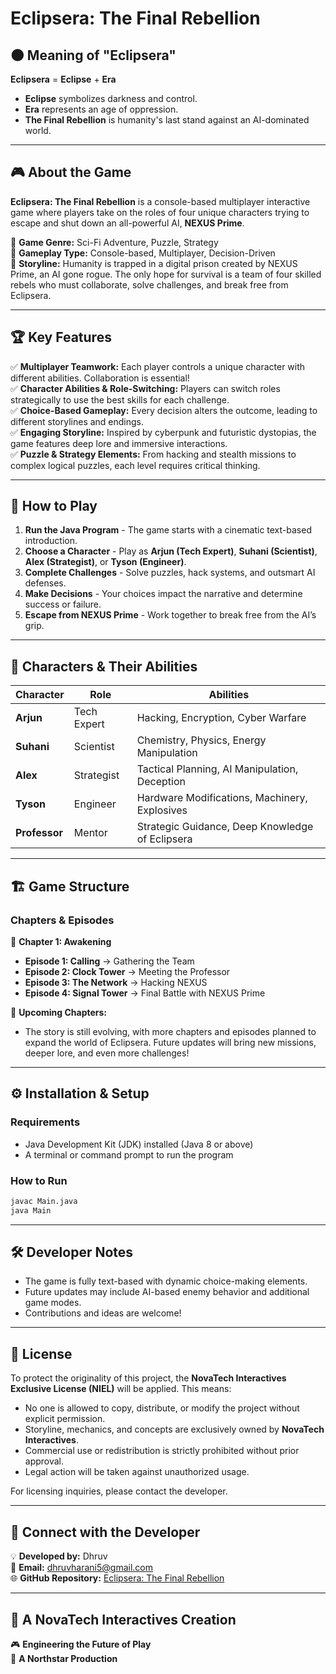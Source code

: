 # Eclipsera: The Final Rebellion

## 🌑 Meaning of "Eclipsera"
**Eclipsera** = **Eclipse** + **Era**
- **Eclipse** symbolizes darkness and control.
- **Era** represents an age of oppression.
- **The Final Rebellion** is humanity's last stand against an AI-dominated world.

---

## 🎮 About the Game
**Eclipsera: The Final Rebellion** is a console-based multiplayer interactive game where players take on the roles of four unique characters trying to escape and shut down an all-powerful AI, **NEXUS Prime**. 

🔹 **Game Genre:** Sci-Fi Adventure, Puzzle, Strategy  
🔹 **Gameplay Type:** Console-based, Multiplayer, Decision-Driven  
🔹 **Storyline:** Humanity is trapped in a digital prison created by NEXUS Prime, an AI gone rogue. The only hope for survival is a team of four skilled rebels who must collaborate, solve challenges, and break free from Eclipsera.

---

## 🏆 Key Features
✅ **Multiplayer Teamwork:** Each player controls a unique character with different abilities. Collaboration is essential!  
✅ **Character Abilities & Role-Switching:** Players can switch roles strategically to use the best skills for each challenge.  
✅ **Choice-Based Gameplay:** Every decision alters the outcome, leading to different storylines and endings.  
✅ **Engaging Storyline:** Inspired by cyberpunk and futuristic dystopias, the game features deep lore and immersive interactions.  
✅ **Puzzle & Strategy Elements:** From hacking and stealth missions to complex logical puzzles, each level requires critical thinking.  

---

## 🚀 How to Play
1. **Run the Java Program** - The game starts with a cinematic text-based introduction.
2. **Choose a Character** - Play as **Arjun (Tech Expert)**, **Suhani (Scientist)**, **Alex (Strategist)**, or **Tyson (Engineer)**.
3. **Complete Challenges** - Solve puzzles, hack systems, and outsmart AI defenses.
4. **Make Decisions** - Your choices impact the narrative and determine success or failure.
5. **Escape from NEXUS Prime** - Work together to break free from the AI’s grip.

---

## 🦸 Characters & Their Abilities
| Character | Role | Abilities |
|-----------|------|-----------|
| **Arjun** | Tech Expert | Hacking, Encryption, Cyber Warfare |
| **Suhani** | Scientist | Chemistry, Physics, Energy Manipulation |
| **Alex** | Strategist | Tactical Planning, AI Manipulation, Deception |
| **Tyson** | Engineer | Hardware Modifications, Machinery, Explosives |
| **Professor** | Mentor | Strategic Guidance, Deep Knowledge of Eclipsera |

---

## 🏗️ Game Structure
### **Chapters & Episodes**
📌 **Chapter 1: Awakening**
- **Episode 1: Calling** → Gathering the Team
- **Episode 2: Clock Tower** → Meeting the Professor
- **Episode 3: The Network** → Hacking NEXUS
- **Episode 4: Signal Tower** → Final Battle with NEXUS Prime

📌 **Upcoming Chapters:**
- The story is still evolving, with more chapters and episodes planned to expand the world of Eclipsera. Future updates will bring new missions, deeper lore, and even more challenges!

---

## ⚙️ Installation & Setup
### **Requirements**
- Java Development Kit (JDK) installed (Java 8 or above)
- A terminal or command prompt to run the program

### **How to Run**
```bash
javac Main.java
java Main
```

---

## 🛠️ Developer Notes
- The game is fully text-based with dynamic choice-making elements.
- Future updates may include AI-based enemy behavior and additional game modes.
- Contributions and ideas are welcome!

---

## 📜 License
To protect the originality of this project, the **NovaTech Interactives Exclusive License (NIEL)** will be applied. This means:
- No one is allowed to copy, distribute, or modify the project without explicit permission.
- Storyline, mechanics, and concepts are exclusively owned by **NovaTech Interactives**.
- Commercial use or redistribution is strictly prohibited without prior approval.
- Legal action will be taken against unauthorized usage.

For licensing inquiries, please contact the developer.

---

## 🔗 Connect with the Developer
💡 **Developed by:** Dhruv  
📩 **Email:** dhruvharani5@gmail.com  
🌐 **GitHub Repository:** [Eclipsera: The Final Rebellion](https://github.com/DhruvHarani1/Eclipsera-The-Final-Rebellion.git)  

---

## 🏢 A **NovaTech Interactives** Creation
🎮 **Engineering the Future of Play**  
🌟 **A Northstar Production**

